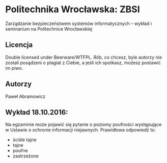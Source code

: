 # Politechnika Wrocławska: ZBSI

Zarządzanie bezpieczeństwem systemów informatycznych – wykład i seminarium na Politechnice Wrocławskiej 

## Licencja

Double licensed under Beerware/WTFPL. Rób, co chcesz, byle autorzy nie zostali posądzeni o plagiat z Ciebie, a jeśli ich spotkasz, możesz postawić im piwo.

## Autorzy

Paweł Abramowicz

## Wykład 18.10.2016:

Na egzaminie może pojawić się pytanie o poziomy poufności występujące w Ustawie o ochronie informacji niejawnych. Prawidłowa odpowiedź to:

* ściśle tajne
* tajne
* poufne
* zastrzeżone
